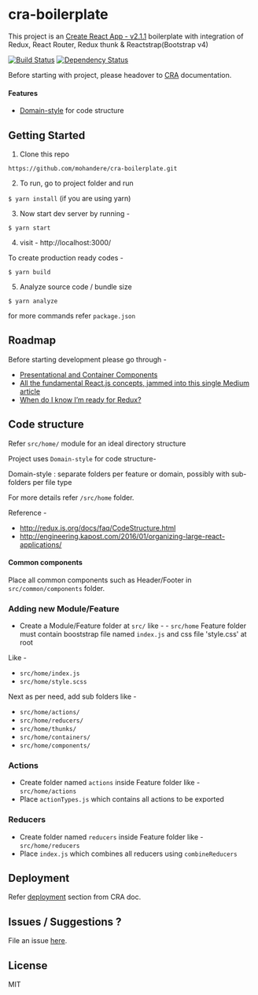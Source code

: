 # cra-boilerplate


This project is an [Create React App - v2.1.1](https://facebook.github.io/create-react-app/) boilerplate
with integration of Redux, React Router, Redux thunk & Reactstrap(Bootstrap v4)

[![Build Status](https://travis-ci.org/mohandere/cra-boilerplate.svg?branch=master)](https://travis-ci.org/mohandere/cra-boilerplate) [![Dependency Status](https://dependencyci.com/github/mohandere/cra-boilerplate/badge)](https://dependencyci.com/github/mohandere/cra-boilerplate)

Before starting with project, please headover to [CRA](https://github.com/facebook/create-react-app/blob/master/packages/react-scripts/template/README.md
) documentation.


#### Features

- [Domain-style](https://github.com/reactjs/redux/blob/master/docs/faq/CodeStructure.md) for code structure

## Getting Started

1. Clone this repo

`https://github.com/mohandere/cra-boilerplate.git`

2. To run, go to project folder and run

`$ yarn install` (if you are using yarn)

3. Now start dev server by running -

`$ yarn start`

4. visit - http://localhost:3000/

To create production ready codes -

`$ yarn build`

5. Analyze source code / bundle size

`$ yarn analyze`

for more commands refer `package.json`


## Roadmap

Before starting development please go through -

- [Presentational and Container Components
](https://medium.com/@dan_abramov/smart-and-dumb-components-7ca2f9a7c7d0)
- [All the fundamental React.js concepts, jammed into this single Medium article](https://medium.freecodecamp.org/all-the-fundamental-react-js-concepts-jammed-into-this-single-medium-article-c83f9b53eac2)
- [When do I know I’m ready for Redux?](https://medium.com/dailyjs/when-do-i-know-im-ready-for-redux-f34da253c85f)

## Code structure

Refer `src/home/` module for an ideal directory structure

Project uses `Domain-style` for code structure-

Domain-style : separate folders per feature or domain, possibly with sub-folders per file type

For more details refer `/src/home` folder.

Reference -

- http://redux.js.org/docs/faq/CodeStructure.html
- http://engineering.kapost.com/2016/01/organizing-large-react-applications/

#### Common components

Place all common components such as Header/Footer in `src/common/components` folder.


### Adding new Module/Feature

- Create a Module/Feature folder at `src/`
like - - `src/home`
Feature folder must contain booststrap file named `index.js` and css file 'style.css' at root

Like -

- `src/home/index.js`
- `src/home/style.scss`

Next as per need, add sub folders like -

- `src/home/actions/`
- `src/home/reducers/`
- `src/home/thunks/`
- `src/home/containers/`
- `src/home/components/`


### Actions

- Create folder named `actions` inside Feature folder like - `src/home/actions`
- Place `actionTypes.js` which contains all actions to be exported

### Reducers

 - Create folder named `reducers` inside Feature folder like - `src/home/reducers`
- Place `index.js` which combines all reducers using `combineReducers`

## Deployment

Refer [deployment](https://github.com/facebook/create-react-app/blob/master/packages/react-scripts/template/README.md#deployment) section from CRA doc.


## Issues / Suggestions ?

File an issue [here](https://github.com/mohandere/cra-boilerplate/issues).


## License

MIT

